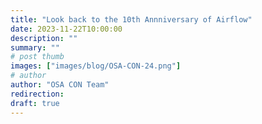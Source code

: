 ```yaml
---
title: "Look back to the 10th Annniversary of Airflow"
date: 2023-11-22T10:00:00
description: ""
summary: ""
# post thumb
images: ["images/blog/OSA-CON-24.png"]
# author
author: "OSA CON Team"
redirection: 
draft: true
---
```


